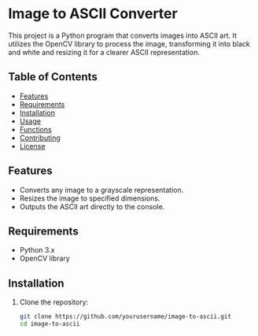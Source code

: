 # Image to ASCII Converter

This project is a Python program that converts images into ASCII art. It utilizes the OpenCV library to process the image, transforming it into black and white and resizing it for a clearer ASCII representation.

## Table of Contents

- [Features](#features)
- [Requirements](#requirements)
- [Installation](#installation)
- [Usage](#usage)
- [Functions](#functions)
- [Contributing](#contributing)
- [License](#license)

## Features

- Converts any image to a grayscale representation.
- Resizes the image to specified dimensions.
- Outputs the ASCII art directly to the console.

## Requirements

- Python 3.x
- OpenCV library

## Installation

1. Clone the repository:

   ```bash
   git clone https://github.com/yourusername/image-to-ascii.git
   cd image-to-ascii
